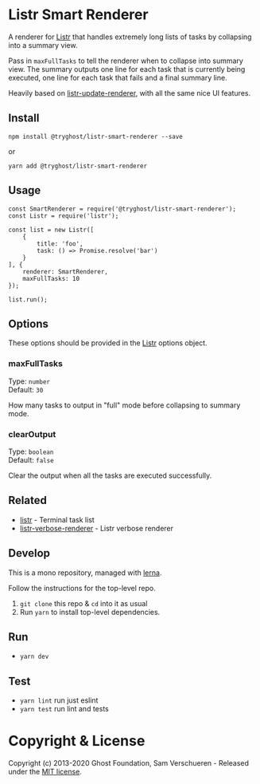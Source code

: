 # Listr Smart Renderer

A renderer for [Listr](https://github.com/SamVerschueren/listr) that handles extremely long lists of tasks by collapsing into a summary view.

Pass in `maxFullTasks` to tell the renderer when to collapse into summary view.
The summary outputs one line for each task that is currently being executed, one line for each task that fails and a final summary line.

Heavily based on [listr-update-renderer](https://github.com/SamVerschueren/listr-update-renderer), with all the same nice UI features.


## Install

`npm install @tryghost/listr-smart-renderer --save`

or

`yarn add @tryghost/listr-smart-renderer`


## Usage

```
const SmartRenderer = require('@tryghost/listr-smart-renderer');
const Listr = require('listr');

const list = new Listr([
    {
        title: 'foo',
        task: () => Promise.resolve('bar')
    }
], {
    renderer: SmartRenderer,
	maxFullTasks: 10
});

list.run();
```

## Options

These options should be provided in the [Listr](https://github.com/SamVerschueren/listr) options object.

### maxFullTasks

Type: `number`<br>
Default: `30`

How many tasks to output in "full" mode before collapsing to summary mode.

### clearOutput

Type: `boolean`<br>
Default: `false`

Clear the output when all the tasks are executed successfully.


## Related

- [listr](https://github.com/SamVerschueren/listr) - Terminal task list
- [listr-verbose-renderer](https://github.com/SamVerschueren/listr-verbose-renderer) - Listr verbose renderer


## Develop

This is a mono repository, managed with [lerna](https://lernajs.io/).

Follow the instructions for the top-level repo.
1. `git clone` this repo & `cd` into it as usual
2. Run `yarn` to install top-level dependencies.


## Run

- `yarn dev`


## Test

- `yarn lint` run just eslint
- `yarn test` run lint and tests

# Copyright & License

Copyright (c) 2013-2020 Ghost Foundation, Sam Verschueren - Released under the [MIT license](LICENSE).
